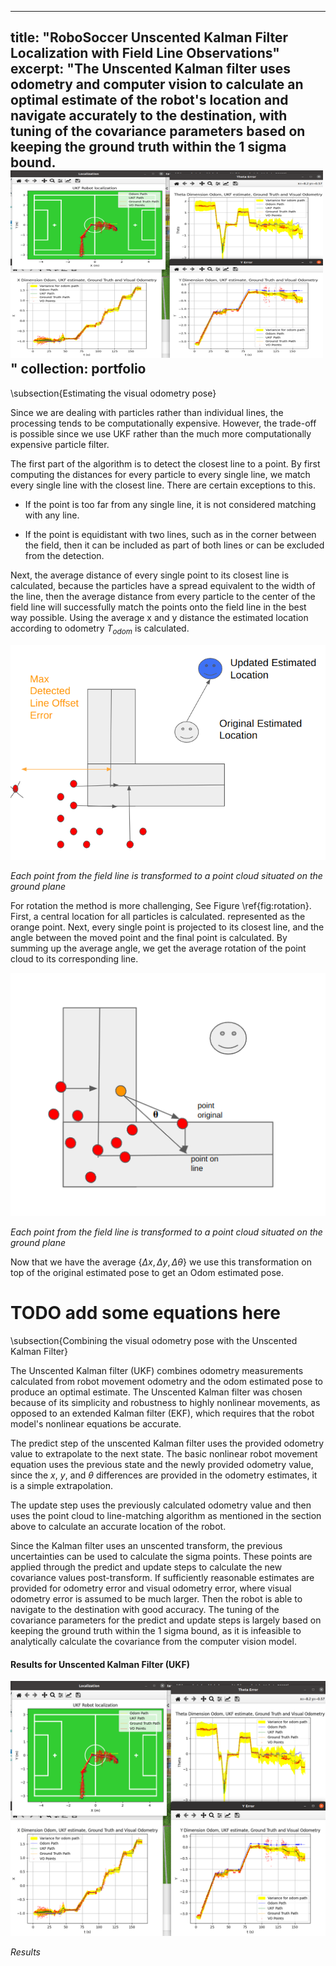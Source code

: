 
---
title: "RoboSoccer Unscented Kalman Filter Localization with Field
Line Observations"
excerpt: "The Unscented Kalman filter uses odometry and computer vision to calculate an optimal estimate of the robot's location and navigate accurately to the destination, with tuning of the covariance parameters based on keeping the ground truth within the 1 sigma bound.<br/><img src='/images/ukf.png' height='300' width='500' >"
collection: portfolio
---

\subsection{Estimating the visual odometry pose}

Since we are dealing with particles rather than individual lines, the processing tends to be computationally expensive. However, the trade-off is possible since we use UKF rather than the much more computationally expensive particle filter.

The first part of the algorithm is to detect the closest line to a point. By first computing the distances for every particle to every single line, we match every single line with the closest line. There are certain exceptions to this.

- If the point is too far from any single line, it is not considered matching with any line.

- If the point is equidistant with two lines, such as in the corner between the field, then it can be included as part of both lines or can be excluded from the detection.

Next, the average distance of every single point to its closest line is calculated, because the particles have a spread equivalent to the width of the line, then the average distance from every particle to the center of the field line will successfully match the points onto the field line in the best way possible. Using the average x and y distance the estimated location according to odometry $T_{odom}$ is calculated.


<p align="center">
<img src='/images/point_to_line_filter.png' width="600"/>
</p>
<p>
    <em>Each point from the field line is transformed to a point cloud situated on the ground plane</em>
</p>

For rotation the method is more challenging, See Figure \ref{fig:rotation}. First, a central location for all particles is calculated. represented as the orange point. Next, every single point is projected to its closest line, and the angle between the moved point and the final point is calculated. By summing up the average angle, we get the average rotation of the point cloud to its corresponding line.

<p align="center">
<img src='/images/angular_rotation.png' width="600"/>
</p>
<p>
    <em>Each point from the field line is transformed to a point cloud situated on the ground plane</em>
</p>

Now that we have the average $\{\Delta{x}, \Delta{y}, \Delta{\theta}\}$ we use this transformation on top of the original estimated pose to get an Odom estimated pose. 

# TODO add some equations here

\subsection{Combining the visual odometry pose with the Unscented Kalman Filter}

The Unscented Kalman filter (UKF) combines odometry measurements calculated from robot movement odometry and the odom estimated pose to produce an optimal estimate. The Unscented Kalman filter was chosen because of its simplicity and robustness to highly nonlinear movements, as opposed to an extended Kalman filter (EKF), which requires that the robot model's nonlinear equations be accurate.

The predict step of the unscented Kalman filter uses the provided odometry value to extrapolate to the next state. The basic nonlinear robot movement equation uses the previous state and the newly provided odometry value, since the $x$, $y$, and $\theta$ differences are provided in the odometry estimates, it is a simple extrapolation.

The update step uses the previously calculated odometry value and then uses the point cloud to line-matching algorithm as mentioned in the section above to calculate an accurate location of the robot. 

Since the Kalman filter uses an unscented transform, the previous uncertainties can be used to calculate the sigma points. These points are applied through the predict and update steps to calculate the new covariance values post-transform. If sufficiently reasonable estimates are provided for odometry error and visual odometry error, where visual odometry error is assumed to be much larger. Then the robot is able to navigate to the destination with good accuracy. The tuning of the covariance parameters for the predict and update steps is largely based on keeping the ground truth within the 1 sigma bound, as it is infeasible to analytically calculate the covariance from the computer vision model.

#### Results for Unscented Kalman Filter (UKF) 
<p align="center">
<img src="/images/ukf.png" />
</p>
<p>
    <em>Results</em>
</p>
